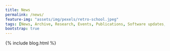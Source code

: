 ```yaml
---
title: News
permalink: /news/
feature-img: "assets/img/pexels/retro-school.jpeg"
tags: [News, Archive, Research, Events, Publications, Software updates, Conferences, Meetings, Project outcomes]
bootstrap: true
---
```


{% include blog.html %}
